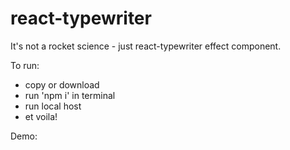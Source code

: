 # react-typewriter

It's not a rocket science - just react-typewriter effect component.

To run:
- copy or download
- run 'npm i' in terminal
- run local host
- et voila!


Demo: 
